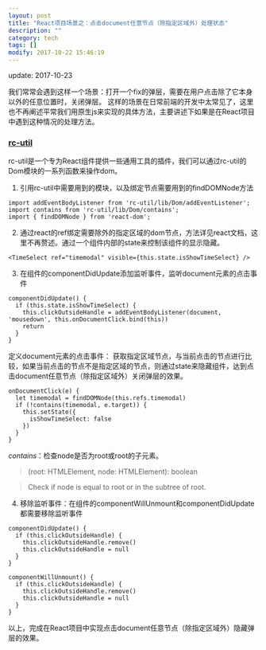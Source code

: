 ```yaml
---
layout: post
title: "React项目场景之：点击document任意节点（除指定区域外）处理状态"
description: ""
category: tech
tags: []
modify: 2017-10-22 15:46:19
---
```


update: 2017-10-23


我们常常会遇到这样一个场景：打开一个fix的弹层，需要在用户点击除了它本身以外的任意位置时，关闭弹层。
这样的场景在日常前端的开发中太常见了，这里也不再阐述平常我们用原生js来实现的具体方法，主要讲述下如果是在React项目中遇到这种情况的处理方法。

### [rc-util](https://github.com/react-component/util)
rc-util是一个专为React组件提供一些通用工具的插件，我们可以通过rc-util的Dom模块的一系列函数来操作dom。

1. 引用rc-util中需要用到的模块，以及绑定节点需要用到的findDOMNode方法
  ```
  import addEventBodyListener from 'rc-util/lib/Dom/addEventListener';
  import contains from 'rc-util/lib/Dom/contains';
  import { findDOMNode } from 'react-dom';
  ```
  
2. 通过react的ref绑定需要除外的指定区域的dom节点，方法详见react文档，这里不再赘述。通过一个组件内部的state来控制该组件的显示隐藏。
  ```
  <TimeSelect ref="timemodal" visible={this.state.isShowTimeSelect} />
  ```
  
3. 在组件的componentDidUpdate添加监听事件，监听document元素的点击事件
  ```
  componentDidUpdate() {
    if (this.state.isShowTimeSelect) {
      this.clickOutsideHandle = addEventBodyListener(document, 'mousedown', this.onDocumentClick.bind(this))
      return
    }
  }
  ```
  
  定义document元素的点击事件：
  获取指定区域节点，与当前点击的节点进行比较，如果当前点击的节点不是指定区域的节点，则通过state来隐藏组件，达到点击document任意节点（除指定区域外）关闭弹层的效果。
  ```
  onDocumentClick(e) {
    let timemodal = findDOMNode(this.refs.timemodal)
    if (!contains(timemodal, e.target)) {
      this.setState({
        isShowTimeSelect: false
      })
    }
  }
  ```
  *contains*：检查node是否为root或root的子元素。
  > (root: HTMLElement, node: HTMLElement): boolean
  
  > Check if node is equal to root or in the subtree of root.
  
4. 移除监听事件：在组件的componentWillUnmount和componentDidUpdate都需要移除监听事件
  ```
  componentDidUpdate() {
    if (this.clickOutsideHandle) {
      this.clickOutsideHandle.remove()
      this.clickOutsideHandle = null
    }
  }

  componentWillUnmount() {
    if (this.clickOutsideHandle) {
      this.clickOutsideHandle.remove()
      this.clickOutsideHandle = null
    }
  }
  ```
  
  
以上，完成在React项目中实现点击document任意节点（除指定区域外）隐藏弹层的效果。

